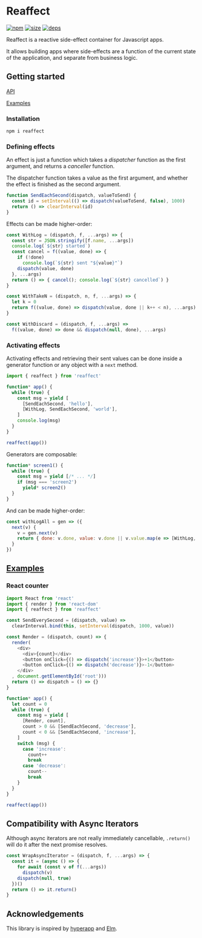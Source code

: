 # Reaffect
[![npm](https://img.shields.io/npm/v/reaffect.svg)](https://www.npmjs.org/package/reaffect)
[![size](https://img.shields.io/bundlephobia/minzip/reaffect.svg)](https://bundlephobia.com)
[![deps](https://david-dm.org/rliang/reaffect/status.svg)](https://david-dm.org/rliang/reaffect)

Reaffect is a reactive side-effect container for Javascript apps.

It allows building apps where side-effects are
a function of the current state of the application,
and separate from business logic.

## Getting started

[API](index.d.ts)

[Examples](#examples)

### Installation

```sh
npm i reaffect
```

### Defining effects

An effect is just a function
which takes a *dispatcher* function as the first argument,
and returns a *canceller* function.

The dispatcher function
takes a value as the first argument,
and whether the effect is finished as the second argument.

```js
function SendEachSecond(dispatch, valueToSend) {
  const id = setInterval(() => dispatch(valueToSend, false), 1000)
  return () => clearInterval(id)
}
```

Effects can be made higher-order:

```js
const WithLog = (dispatch, f, ...args) => {
  const str = JSON.stringify([f.name, ...args])
  console.log(`${str} started`)
  const cancel = f((value, done) => {
    if (!done)
      console.log(`${str} sent "${value}"`)
    dispatch(value, done)
  }, ...args)
  return () => { cancel(); console.log(`${str} cancelled`) }
}
```

```js
const WithTakeN = (dispatch, n, f, ...args) => {
  let k = 0
  return f((value, done) => dispatch(value, done || k++ < n), ...args)
}
```

```js
const WithDiscard = (dispatch, f, ...args) =>
  f((value, done) => done && dispatch(null, done), ...args)
```

### Activating effects

Activating effects and retrieving their sent values
can be done inside a generator function
or any object with a `next` method.

```js
import { reaffect } from 'reaffect'

function* app() { 
  while (true) {
    const msg = yield [
      [SendEachSecond, 'hello'],
      [WithLog, SendEachSecond, 'world'],
    ]
    console.log(msg)
  }
}

reaffect(app())
```

Generators are composable:

```js
function* screen1() { 
  while (true) {
    const msg = yield [/* ... */]
    if (msg === 'screen2')
      yield* screen2()
  }
}
```

And can be made higher-order:

```js
const withLogAll = gen => ({
  next(v) {
    v = gen.next(v)
    return { done: v.done, value: v.done || v.value.map(e => [WithLog, ...e]) }
  }
})
```

## [Examples](#examples)

### React counter

```js
import React from 'react'
import { render } from 'react-dom'
import { reaffect } from 'reaffect'

const SendEverySecond = (dispatch, value) =>
  clearInterval.bind(this, setInterval(dispatch, 1000, value))

const Render = (dispatch, count) => {
  render(
    <div>
      <div>{count}</div>
      <button onClick={() => dispatch('increase')}>+1</button>
      <button onClick={() => dispatch('decrease')}>-1</button>
    </div>
  , document.getElementById('root')))
  return () => dispatch = () => {}
}

function* app() { 
  let count = 0
  while (true) {
    const msg = yield [
      [Render, count], 
      count > 0 && [SendEachSecond, 'decrease'],
      count < 0 && [SendEachSecond, 'increase'],
    ]
    switch (msg) {
      case 'increase':
        count++
        break
      case 'decrease':
        count--
        break
    }
  }
}

reaffect(app())
```

## Compatibility with Async Iterators

Although async iterators are not really immediately cancellable,
`.return()` will do it after the next promise resolves.

```js
const WrapAsyncIterator = (dispatch, f, ...args) => {
  const it = (async () => {
    for await (const v of f(...args))
      dispatch(v)
    dispatch(null, true)
  })()
  return () => it.return()
}
```

## Acknowledgements

This library is inspired by
[hyperapp](https://github.com/jorgebucaran/hyperapp/tree/V2)
and [Elm](https://elm-lang.org).
